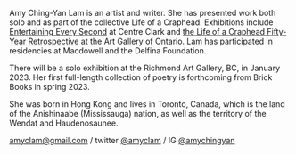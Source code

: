 Amy Ching-Yan Lam is an artist and writer. She has presented work both solo and as part of the collective Life of a Craphead. Exhibitions include [Entertaining Every Second](https://centreclark.com/en/exhibition/entertaining-every-second/) at Centre Clark and [the Life of a Craphead Fifty-Year Retrospective](https://ago.ca/exhibitions/life-craphead-fifty-year-retrospective) at the Art Gallery of Ontario. Lam has participated in residencies at Macdowell and the Delfina Foundation. 

There will be a solo exhibition at the Richmond Art Gallery, BC, in January 2023. Her first full-length collection of poetry is forthcoming from Brick Books in spring 2023. 

She was born in Hong Kong and lives in Toronto, Canada, which is the land of the Anishinaabe (Mississauga) nation, as well as the territory of the Wendat and Haudenosaunee.
  
[amyclam@gmail.com](mailto:amyclam@gmail.com)&nbsp;/ twitter&nbsp;[@amyclam](https://twitter.com/amyclam)&nbsp;/ IG&nbsp;[@amychingyan](https://www.instagram.com/amychingyan/)
